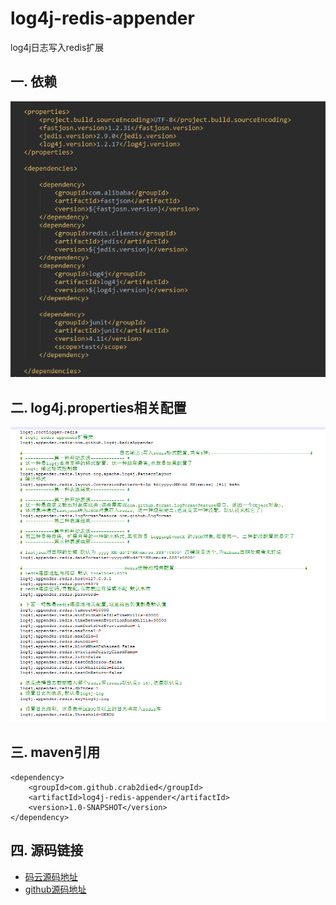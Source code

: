 # log4j-redis-appender
log4j日志写入redis扩展

## 一. 依赖
![maven jar 依赖](https://raw.githubusercontent.com/Crab2died/log4j-redis-appender/master/src/test/resources/relyon.png)


## 二. log4j.properties相关配置
![log4j properties配置](https://raw.githubusercontent.com/Crab2died/log4j-redis-appender/master/src/test/resources/log4j.png)

## 三. maven引用
```
<dependency>
    <groupId>com.github.crab2died</groupId>
    <artifactId>log4j-redis-appender</artifactId>
    <version>1.0-SNAPSHOT</version>
</dependency>
```

## 四. 源码链接
* [码云源码地址](http://git.oschina.net/Crab2Died/log4j-redis-appender)
* [github源码地址](https://github.com/Crab2died/log4j-redis-appender)
